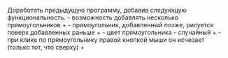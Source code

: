Доработать предыдущую программу, добавив следующую функциональность.
    - возможность добавлять несколько прямоугольников +
    - прямоугольник, добавленный позже, рисуется поверх добавленных раньше +
    - цвет прямоугольника - случайный +
    - при клике по прямоугольнику правой кнопкой мыши он исчезает (только тот, что сверху) +